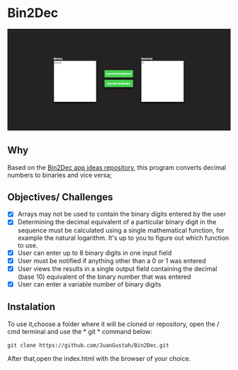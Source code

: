 # Bin2Dec
<p align="center">
<img src="screenshot.PNG">
</p>

## Why
Based on the [Bin2Dec app ideas repository](https://github.com/florinpop17/app-ideas/blob/master/Projects/1-Beginner/Bin2Dec-App.md), this program converts decimal numbers to binaries and vice versa;

## Objectives/ Challenges
-   [x] Arrays may not be used to contain the binary digits entered by the user
-   [x] Determining the decimal equivalent of a particular binary digit in the
    sequence must be calculated using a single mathematical function, for
    example the natural logarithm. It's up to you to figure out which function
    to use.
-   [x] User can enter up to 8 binary digits in one input field
-   [x] User must be notified if anything other than a 0 or 1 was entered
-   [x] User views the results in a single output field containing the decimal (base 10) equivalent of the binary number that was entered
-   [x] User can enter a variable number of binary digits

## Instalation

To use it,choose a folder where it will be cloned or repository, open the / cmd terminal and use the * git * command below:
```
git clone https://github.com/JuanGustah/Bin2Dec.git
```
After that,open the index.html with the browser of your choice.